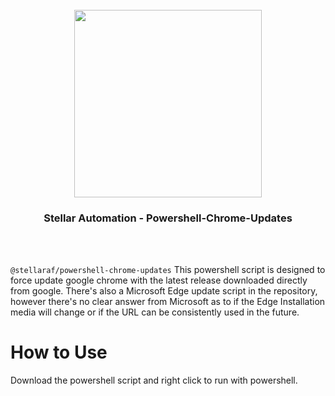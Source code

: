 <div align="center">
  <br/>
  <img src="https://res.cloudinary.com/stellaraf/image/upload/v1604277355/stellar-logo-gradient.svg" width="300" />
  <br/>
  <h3>Stellar Automation - Powershell-Chrome-Updates</h3>
  <br/>
  <br/>
</div>

`@stellaraf/powershell-chrome-updates` This powershell script is designed to force update google chrome with the latest release downloaded directly from google. There's also a Microsoft Edge update script in the repository, however there's no clear answer from Microsoft as to if the Edge Installation media will change or if the URL can be consistently used in the future.

# How to Use

Download the powershell script and right click to run with powershell.

